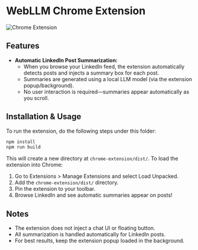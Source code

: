 # WebLLM Chrome Extension

![Chrome Extension](https://github.com/mlc-ai/mlc-llm/assets/11940172/0d94cc73-eff1-4128-a6e4-70dc879f04e0)

## Features

- **Automatic LinkedIn Post Summarization:**
  - When you browse your LinkedIn feed, the extension automatically detects posts and injects a summary box for each post.
  - Summaries are generated using a local LLM model (via the extension popup/background).
  - No user interaction is required—summaries appear automatically as you scroll.

## Installation & Usage

To run the extension, do the following steps under this folder:

```bash
npm install
npm run build
```

This will create a new directory at `chrome-extension/dist/`. To load the extension into Chrome:

1. Go to Extensions > Manage Extensions and select Load Unpacked.
2. Add the `chrome-extension/dist/` directory.
3. Pin the extension to your toolbar.
4. Browse LinkedIn and see automatic summaries appear on posts!

## Notes
- The extension does not inject a chat UI or floating button.
- All summarization is handled automatically for LinkedIn posts.
- For best results, keep the extension popup loaded in the background.
